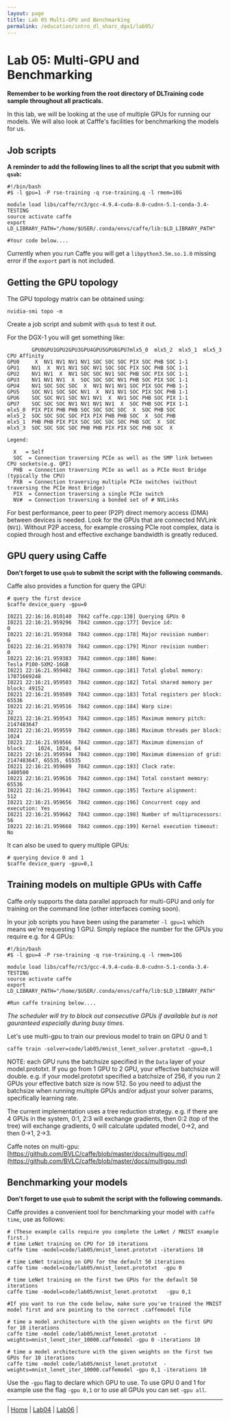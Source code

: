 ```yaml
---
layout: page
title: Lab 05 Multi-GPU and Benchmarking
permalink: /education/intro_dl_sharc_dgx1/lab05/
---
```


# Lab 05: Multi-GPU and Benchmarking #

**Remember to be working from the root directory of DLTraining code sample throughout all practicals.**

In this lab, we will be looking at the use of multiple GPUs for running our models. We will also look at Cafffe's facilities for benchmarking the models for us.

## Job scripts ##
**A reminder to add the following lines to all the script that you submit with `qsub`:**

```
#!/bin/bash
#$ -l gpu=1 -P rse-training -q rse-training.q -l rmem=10G

module load libs/caffe/rc3/gcc-4.9.4-cuda-8.0-cudnn-5.1-conda-3.4-TESTING
source activate caffe
export LD_LIBRARY_PATH="/home/$USER/.conda/envs/caffe/lib:$LD_LIBRARY_PATH"

#Your code below....
```

Currently when you run Caffe you will get a `libpython3.5m.so.1.0` missing error if the `export` part is not included.

## Getting the GPU topology ##

The GPU topology matrix can be obtained using:

```
nvidia-smi topo -m
```

Create a job script and submit with `qsub` to test it out.

For the DGX-1 you will get something like:

```
	    GPU0GPU1GPU2GPU3GPU4GPU5GPU6GPU7mlx5_0	mlx5_2	mlx5_1	mlx5_3	CPU Affinity
GPU0	 X 	NV1	NV1	NV1	NV1	SOC	SOC	SOC	PIX	SOC	PHB	SOC	1-1
GPU1	NV1	 X 	NV1	NV1	SOC	NV1	SOC	SOC	PIX	SOC	PHB	SOC	1-1
GPU2	NV1	NV1	 X 	NV1	SOC	SOC	NV1	SOC	PHB	SOC	PIX	SOC	1-1
GPU3	NV1	NV1	NV1	 X 	SOC	SOC	SOC	NV1	PHB	SOC	PIX	SOC	1-1
GPU4	NV1	SOC	SOC	SOC	 X 	NV1	NV1	NV1	SOC	PIX	SOC	PHB	1-1
GPU5	SOC	NV1	SOC	SOC	NV1	 X 	NV1	NV1	SOC	PIX	SOC	PHB	1-1
GPU6	SOC	SOC	NV1	SOC	NV1	NV1	 X 	NV1	SOC	PHB	SOC	PIX	1-1
GPU7	SOC	SOC	SOC	NV1	NV1	NV1	NV1	 X 	SOC	PHB	SOC	PIX	1-1
mlx5_0	PIX	PIX	PHB	PHB	SOC	SOC	SOC	SOC	 X 	SOC	PHB	SOC
mlx5_2	SOC	SOC	SOC	SOC	PIX	PIX	PHB	PHB	SOC	 X 	SOC	PHB
mlx5_1	PHB	PHB	PIX	PIX	SOC	SOC	SOC	SOC	PHB	SOC	 X 	SOC
mlx5_3	SOC	SOC	SOC	SOC	PHB	PHB	PIX	PIX	SOC	PHB	SOC	 X

Legend:

  X   = Self
  SOC  = Connection traversing PCIe as well as the SMP link between CPU sockets(e.g. QPI)
  PHB  = Connection traversing PCIe as well as a PCIe Host Bridge (typically the CPU)
  PXB  = Connection traversing multiple PCIe switches (without traversing the PCIe Host Bridge)
  PIX  = Connection traversing a single PCIe switch
  NV#  = Connection traversing a bonded set of # NVLinks
```

For best performance, peer to peer (P2P) direct memory access (DMA)  between devices is needed. Look for the GPUs that are connected NVLink (`NV1`). Without P2P access, for example crossing PCIe root complex, data is copied through host and effective exchange bandwidth is greatly reduced.

## GPU query using Caffe ##
**Don't forget to use `qsub` to submit the script with the following commands.**

Caffe also provides a function for query the GPU:

```
# query the first device
$caffe device_query -gpu=0

I0221 22:16:16.010140  7842 caffe.cpp:138] Querying GPUs 0
I0221 22:16:21.959296  7842 common.cpp:177] Device id:                     0
I0221 22:16:21.959368  7842 common.cpp:178] Major revision number:         6
I0221 22:16:21.959378  7842 common.cpp:179] Minor revision number:         0
I0221 22:16:21.959383  7842 common.cpp:180] Name:                          Tesla P100-SXM2-16GB
I0221 22:16:21.959482  7842 common.cpp:181] Total global memory:           17071669248
I0221 22:16:21.959503  7842 common.cpp:182] Total shared memory per block: 49152
I0221 22:16:21.959509  7842 common.cpp:183] Total registers per block:     65536
I0221 22:16:21.959516  7842 common.cpp:184] Warp size:                     32
I0221 22:16:21.959543  7842 common.cpp:185] Maximum memory pitch:          2147483647
I0221 22:16:21.959559  7842 common.cpp:186] Maximum threads per block:     1024
I0221 22:16:21.959566  7842 common.cpp:187] Maximum dimension of block:    1024, 1024, 64
I0221 22:16:21.959594  7842 common.cpp:190] Maximum dimension of grid:     2147483647, 65535, 65535
I0221 22:16:21.959609  7842 common.cpp:193] Clock rate:                    1480500
I0221 22:16:21.959616  7842 common.cpp:194] Total constant memory:         65536
I0221 22:16:21.959641  7842 common.cpp:195] Texture alignment:             512
I0221 22:16:21.959656  7842 common.cpp:196] Concurrent copy and execution: Yes
I0221 22:16:21.959662  7842 common.cpp:198] Number of multiprocessors:     56
I0221 22:16:21.959668  7842 common.cpp:199] Kernel execution timeout:      No

```

It can also be used to query multiple GPUs:

```
# querying device 0 and 1
$caffe device_query -gpu=0,1
```


## Training models on multiple GPUs with Caffe ##

Caffe only supports the data parallel approach for multi-GPU and only for training on the command line (other interfaces coming soon).

In your job scripts you have been using the parameter `-l gpu=1` which means we're requesting 1 GPU. Simply replace the number for the GPUs you require e.g. for 4 GPUs:

```
#!/bin/bash
#$ -l gpu=4 -P rse-training -q rse-training.q -l rmem=10G

module load libs/caffe/rc3/gcc-4.9.4-cuda-8.0-cudnn-5.1-conda-3.4-TESTING
source activate caffe
export LD_LIBRARY_PATH="/home/$USER/.conda/envs/caffe/lib:$LD_LIBRARY_PATH"

#Run caffe training below....
```

*The scheduler will try to block out consecutive GPUs if available but is not gauranteed especially during busy times.*

Let's use multi-gpu to train our previous model to train on GPU 0 and 1:

```
caffe train -solver=code/lab05/mnist_lenet_solver.prototxt -gpu=0,1
```

NOTE: each GPU runs the batchsize specified in the `Data` layer of your model.prototxt. If you go from 1 GPU to 2 GPU, your effective batchsize will double. e.g. if your model.prototxt specified a batchsize of 256, if you run 2 GPUs your effective batch size is now 512. So you need to adjust the batchsize when running multiple GPUs and/or adjust your solver params, specifically learning rate.

The current implementation uses a tree reduction strategy. e.g. if there are 4 GPUs in the system, 0:1, 2:3 will exchange gradients, then 0:2 (top of the tree) will exchange gradients, 0 will calculate updated model, 0->2, and then 0->1, 2->3.

Caffe notes on multi-gpu: [https://github.com/BVLC/caffe/blob/master/docs/multigpu.md](https://github.com/BVLC/caffe/blob/master/docs/multigpu.md)

## Benchmarking your models ##

**Don't forget to use `qsub` to submit the script with the following commands.**

Caffe provides a convenient tool for benchmarking your model with `caffe time`, use as follows:

```
# (These example calls require you complete the LeNet / MNIST example first.)
# time LeNet training on CPU for 10 iterations
caffe time -model=code/lab05/mnist_lenet.prototxt -iterations 10

# time LeNet training on GPU for the default 50 iterations
caffe time -model=code/lab05/mnist_lenet.prototxt  -gpu 0

# time LeNet training on the first two GPUs for the default 50 iterations
caffe time -model=code/lab05/mnist_lenet.prototxt   -gpu 0,1

#If you want to run the code below, make sure you've trained the MNIST model first and are pointing to the correct .caffemodel file

# time a model architecture with the given weights on the first GPU for 10 iterations
caffe time -model code/lab05/mnist_lenet.prototxt  -weights=mnist_lenet_iter_10000.caffemodel -gpu 0 -iterations 10

# time a model architecture with the given weights on the first two GPUs for 10 iterations
caffe time -model code/lab05/mnist_lenet.prototxt  -weights=mnist_lenet_iter_10000.caffemodel -gpu 0,1 -iterations 10
```

Use the `-gpu` flag to declare which GPU to use. To use GPU 0 and 1 for example use the flag `-gpu 0,1` or to use all GPUs you can set `-gpu all`.



---

&#124; [Home](../) &#124; [Lab04](../lab04) &#124; [Lab06](../lab06) &#124;
